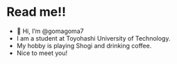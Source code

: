 # Read me!!
- 👋 Hi, I’m @gomagoma7
- I am a student at Toyohashi University of Technology.
- My hobby is playing Shogi and drinking coffee.
- Nice to meet you!

<!---
gomagoma7/gomagoma7 is a ✨ special ✨ repository because its `README.md` (this file) appears on your GitHub profile.
You can click the Preview link to take a look at your changes.
--->
